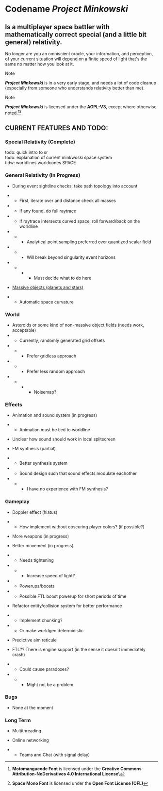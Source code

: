 # Codename *Project Minkowski*
## Is a multiplayer space battler with mathematically correct special (and a little bit general) relativity. 
No longer are you an omniscient oracle, your information, and perception, of your current situation will depend on a finite speed of light that's the same no matter how you look at it.

> [!NOTE]
> ***Project Minkowski*** is in a very early stage, and needs a lot of code cleanup (especially from someone who understands relativity better than me).

> [!NOTE]
>***Project Minkowski*** is licensed under the **AGPL-V3**, except where otherwise noted.[^1][^2]

## CURRENT FEATURES AND TODO:
### Special Relativity (Complete)

todo: quick intro to sr\
todo: explanation of current minkwoski space system\
tldw: worldlines worldcones SPACE
### General Relativity (In Progress)

- During event sightline checks, take path topology into account
- - First, iterate over and distance check all masses
- - If any found, do full raytrace
- - If raytrace intersects curved space, roll forward/back on the worldline
- - - Analytical point sampling preferred over quantized scalar field
- - - Will break beyond singularity event horizons
- - - - Must decide what to do here


- [Massive objects (planets and stars)](#world)
- - Automatic space curvature
### World

- Asteroids or some kind of non-massive object fields (needs work, acceptable)
- - Currently, randomly generated grid offsets
- - - Prefer gridless approach
- - - Prefer less random approach
- - - - Noisemap?
### Effects

- Animation and sound system (in progress)
- - Animation must be tied to worldline


- Unclear how sound should work in local splitscreen


- FM synthesis (partial)
- - Better synthesis system
- - Sound design such that sound effects modulate eachother
- - - I have no experience with FM synthesis?
### Gameplay

- Doppler effect (hiatus)
- - How implement without obscuring player colors? (if possible?)


- More weapons (in progress)


- Better movement (in progress)
- - Needs tightening
- - - Increase speed of light?
- - Powerups/boosts
- - Possible FTL boost powerup for short periods of time


- Refactor entity/collision system for better performance
- - Implement chunking?
- - Or make worldgen deterministic


- Predictive aim reticule


- FTL?? There is engine support (in the sense it doesn't immediately crash)
- - Could cause paradoxes?
- - - Might not be a problem
### Bugs

- None at the moment
### Long Term

- Multithreading


- Online networking
- - Teams and Chat (with signal delay)


[^1]: **Motomangucode Font** is licensed under the **Creative Commons Attribution-NoDerivatives 4.0 International License**\
[^2]: **Space Mono Font** is licensed under the **Open Font License (OFL)**